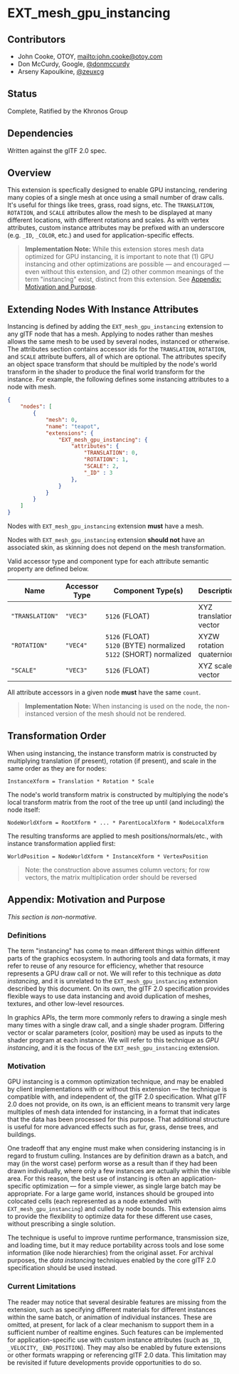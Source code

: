 # EXT\_mesh\_gpu\_instancing

## Contributors

* John Cooke, OTOY, <mailto:john.cooke@otoy.com>
* Don McCurdy, Google, [@donmccurdy](https://github.com/donmccurdy/)
* Arseny Kapoulkine, [@zeuxcg](https://twitter.com/zeuxcg)

## Status

Complete, Ratified by the Khronos Group

## Dependencies

Written against the glTF 2.0 spec.

## Overview

This extension is specfically designed to enable GPU instancing, rendering many copies of a single mesh at once using a small number of draw calls.  It's useful for things like trees, grass, road signs, etc.  The `TRANSLATION`, `ROTATION`, and `SCALE` attributes allow the mesh to be displayed at many different locations, with different rotations and scales. As with vertex attributes, custom instance attributes may be prefixed with an underscore (e.g. `_ID`, `_COLOR`, etc.) and used for application-specific effects.

> **Implementation Note:** While this extension stores mesh data optimized for GPU instancing, it is important to note that (1) GPU instancing and other optimizations are possible — and encouraged — even without this extension, and (2) other common meanings of the term "instancing" exist, distinct from this extension. See [Appendix: Motivation and Purpose](#appendix-motivation-and-purpose).

## Extending Nodes With Instance Attributes

Instancing is defined by adding the `EXT_mesh_gpu_instancing` extension to any glTF node that has a mesh. Applying to nodes rather than meshes allows the same mesh to be used by several nodes, instanced or otherwise. The attributes section contains accessor ids for the `TRANSLATION`, `ROTATION`, and `SCALE` attribute buffers, all of which are optional. The attributes specify an object space transform that should be multipled by the node's world transform in the shader to produce the final world transform for the instance. For example, the following defines some instancing attributes to a node with mesh.

```json
{
    "nodes": [
        {
            "mesh": 0,
            "name": "teapot",
            "extensions": {
                "EXT_mesh_gpu_instancing": {
                    "attributes": {
                        "TRANSLATION": 0,
                        "ROTATION": 1,
                        "SCALE": 2,
                        "_ID" : 3
                    },
                }
            }
        }
    ]
}
```

Nodes with `EXT_mesh_gpu_instancing` extension **must** have a mesh.

Nodes with `EXT_mesh_gpu_instancing` extension **should not** have an associated skin, as skinning does not depend on the mesh transformation.

Valid accessor type and component type for each attribute semantic property are defined below.

|Name|Accessor Type|Component Type(s)|Description|
|----|----------------|-----------------|-----------|
|`"TRANSLATION"`|`"VEC3"`|`5126`&nbsp;(FLOAT)|XYZ translation vector|
|`"ROTATION"`|`"VEC4"`|`5126`&nbsp;(FLOAT)<br>`5120`&nbsp;(BYTE)&nbsp;normalized<br>`5122`&nbsp;(SHORT)&nbsp;normalized|XYZW rotation quaternion|
|`"SCALE"`|`"VEC3"`|`5126`&nbsp;(FLOAT)|XYZ scale vector|

All attribute accessors in a given node **must** have the same `count`.

> **Implementation Note:** When instancing is used on the node, the non-instanced version of the mesh should not be rendered.

## Transformation Order

When using instancing, the instance transform matrix is constructed by multiplying translation (if present), rotation (if present), and scale in the same order as they are for nodes:

    InstanceXform = Translation * Rotation * Scale

The node's world transform matrix is constructed by multiplying the node's local transform matrix from the root of the tree up until (and including) the node itself:

    NodeWorldXform = RootXform * ... * ParentLocalXform * NodeLocalXform

The resulting transforms are applied to mesh positions/normals/etc., with instance transformation applied first:

    WorldPosition = NodeWorldXform * InstanceXform * VertexPosition

> Note: the construction above assumes column vectors; for row vectors, the matrix multiplication order should be reversed

## Appendix: Motivation and Purpose

*This section is non-normative.*

### Definitions

The term "instancing" has come to mean different things within different parts of the graphics ecosystem. In authoring tools and data formats, it may refer to reuse of any resource for efficiency, whether that resource represents a GPU draw call or not. We will refer to this technique as *data instancing*, and it is unrelated to the `EXT_mesh_gpu_instancing` extension described by this document. On its own, the glTF 2.0 specification provides flexible ways to use data instancing and avoid duplication of meshes, textures, and other low-level resources.

In graphics APIs, the term more commonly refers to drawing a single mesh many times with a single draw call, and a single shader program. Differing vector or scalar parameters (color, position) may be used as inputs to the shader program at each instance.  We will refer to this technique as *GPU instancing*, and it is the focus of the `EXT_mesh_gpu_instancing` extension.

### Motivation

GPU instancing is a common optimization technique, and may be enabled by client implementations with or without this extension — the technique is compatible with, and independent of, the glTF 2.0 specification. What glTF 2.0 does not provide, on its own, is an efficient means to transmit very large multiples of mesh data intended for instancing, in a format that indicates that the data has been processed for this purpose. That additional structure is useful for more advanced effects such as fur, grass, dense trees, and buildings.

One tradeoff that any engine must make when considering instancing is in regard to frustum culling. Instances are by definition drawn as a batch, and may (in the worst case) perform worse as a result than if they had been drawn individually, where only a few instances are actually within the visible area. For this reason, the best use of instancing is often an application-specific optimization — for a simple viewer, as single large batch may be appropriate. For a large game world, instances should be grouped into colocated cells (each represented as a node extended with `EXT_mesh_gpu_instancing`) and culled by node bounds. This extension aims to provide the flexibility to optimize data for these different use cases, without prescribing a single solution.

The technique is useful to improve runtime performance, transmission size, and loading time, but it may reduce portability across tools and lose some information (like node hierarchies) from the original asset. For archival purposes, the *data instancing* techniques enabled by the core glTF 2.0 specification should be used instead.

### Current Limitations

The reader may notice that several desirable features are missing from the extension, such as specifying different materials for different instances within the same batch, or animation of individual instances. These are omitted, at present, for lack of a clear mechanism to support them in a sufficient number of realtime engines. Such features can be implemented for application-specific use with custom instance attributes (such as `_ID`, `_VELOCITY`, `_END_POSITION`).  They may also be enabled by future extensions or other formats wrapping or referencing glTF 2.0 data. This limitation may be revisited if future developments provide opportunities to do so.
